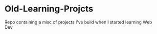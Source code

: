 # Old-Learning-Projcts
Repo containing a misc of projects I've build when I started learning Web Dev
